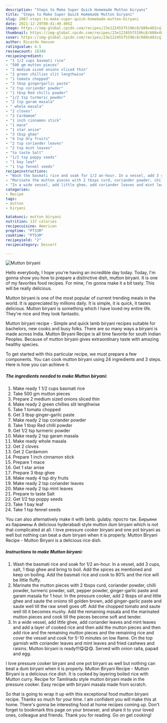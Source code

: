 ```yaml
---
description: "Steps to Make Super Quick Homemade Mutton biryani"
title: "Steps to Make Super Quick Homemade Mutton biryani"
slug: 2087-steps-to-make-super-quick-homemade-mutton-biryani
date: 2021-12-29T00:41:49.495Z
image: https://img-global.cpcdn.com/recipes/23e122455f5196c8/680x482cq70/mutton-biryani-recipe-main-photo.jpg
thumbnail: https://img-global.cpcdn.com/recipes/23e122455f5196c8/680x482cq70/mutton-biryani-recipe-main-photo.jpg
cover: https://img-global.cpcdn.com/recipes/23e122455f5196c8/680x482cq70/mutton-biryani-recipe-main-photo.jpg
author: Ricardo Hanson
ratingvalue: 4.5
reviewcount: 18348
recipeingredient:
- "1 1/2 cups basmati rice"
- "500 gm mutton pieces"
- "2 medium sized onions sliced thin"
- "2 green chillies slit lengthwise"
- "1 tomato chopped"
- "3 tbsp gingergarlic paste"
- "2 tsp coriander powder"
- "1 tbsp Red chilli powder"
- "1/2 tsp turmeric powder"
- "2 tsp garam masala"
- " whole masala"
- "2 cloves"
- "2 Cardamom"
- "1 inch cinnamon stick"
- "1 mace"
- "1 star anise"
- "3 tbsp ghee"
- "4 tsp dry fruits"
- "2 tsp coriander leaves"
- "2 tsp mint leaves"
- "to taste Salt"
- "1/2 tsp poppy seeds"
- "1 bay leaf"
- "1 tsp fennel seeds"
recipeinstructions:
- "Wash the basmati rice and soak for 1/2 an-hour. In a vessel, add 3 cups, salt, 1 tbsp ghee and bring to boil. Add the spices as mentioned and keep on boiling. Add the basmati rice and cook to 80% and the rice will be little fluffy."
- "Marinate the mutton pieces with 2 tbsps curd, coriander powder, chilli powder, turmeric powder, salt, pepper powder, ginger-garlic paste and garam masala for 1 hour. In the pressure cooker, add 2 tbsps oil and little ghee and saute the onions till golden brown, add ginger-garlic paste and saute well till the raw smell goes off. Add the chopped tomato and saute well till it becomes mushy. Add the remaining masala and the marinated mutton pieces and cook till the pieces become soft and tender."
- "In a wide vessel, add little ghee, add coriander leaves and mint leaves and add a layer of cooked rice and then add the mutton pieces and then add rice and the remaining mutton pieces and the remaining rice and cover the vessel and cook for 5-10 minutes on low flame. On the top garnish with coriander leaves and mint leaves and fried cashews and raisins. Mutton biryani is ready!!!😋😋😋. Served with onion raita, papad and egg."
categories:
- Recipe
tags:
- mutton
- biryani

katakunci: mutton biryani 
nutrition: 137 calories
recipecuisine: American
preptime: "PT33M"
cooktime: "PT53M"
recipeyield: "2"
recipecategory: Dessert

---
```



![Mutton biryani](https://img-global.cpcdn.com/recipes/23e122455f5196c8/680x482cq70/mutton-biryani-recipe-main-photo.jpg)

Hello everybody, I hope you're having an incredible day today. Today, I'm gonna show you how to prepare a distinctive dish, mutton biryani. It is one of my favorites food recipes. For mine, I'm gonna make it a bit tasty. This will be really delicious.

Mutton biryani is one of the most popular of current trending meals in the world. It is appreciated by millions daily. It is simple, it is quick, it tastes delicious. Mutton biryani is something which I have loved my entire life. They're nice and they look fantastic.

Mutton biryani recipe - Simple and quick lamb biryani recipes suitable for bachelors, new cooks and busy folks. There are so many ways a biryani is made across India. Mutton Biryani Recipe is all time favorite for south Indian Peoples. Because of mutton biryani gives extraordinary taste with amazing healthy species.


To get started with this particular recipe, we must prepare a few components. You can cook mutton biryani using 24 ingredients and 3 steps. Here is how you can achieve it.

<!--inarticleads1-->

##### The ingredients needed to make Mutton biryani:

1. Make ready 1 1/2 cups basmati rice
1. Take 500 gm mutton pieces
1. Prepare 2 medium sized onions sliced thin
1. Make ready 2 green chillies slit lengthwise
1. Take 1 tomato chopped
1. Get 3 tbsp ginger-garlic paste
1. Make ready 2 tsp coriander powder
1. Take 1 tbsp Red chilli powder
1. Get 1/2 tsp turmeric powder
1. Make ready 2 tsp garam masala
1. Make ready  whole masala
1. Get 2 cloves
1. Get 2 Cardamom
1. Prepare 1 inch cinnamon stick
1. Prepare 1 mace
1. Get 1 star anise
1. Prepare 3 tbsp ghee
1. Make ready 4 tsp dry fruits
1. Make ready 2 tsp coriander leaves
1. Make ready 2 tsp mint leaves
1. Prepare to taste Salt
1. Get 1/2 tsp poppy seeds
1. Take 1 bay leaf
1. Take 1 tsp fennel seeds


You can also alternatively make it with lamb. gulaby. просто так. Бирьяни из баранины A delicious hyderabadi style mutton dum biryani which is not that complicated at all. I love pressure cooker biryani and one pot biryani as well but nothing can beat a dum biryani when it is properly. Mutton Biryani Recipe - Mutton Biryani is a delicious rice dish. 

<!--inarticleads2-->

##### Instructions to make Mutton biryani:

1. Wash the basmati rice and soak for 1/2 an-hour. In a vessel, add 3 cups, salt, 1 tbsp ghee and bring to boil. Add the spices as mentioned and keep on boiling. Add the basmati rice and cook to 80% and the rice will be little fluffy.
1. Marinate the mutton pieces with 2 tbsps curd, coriander powder, chilli powder, turmeric powder, salt, pepper powder, ginger-garlic paste and garam masala for 1 hour. In the pressure cooker, add 2 tbsps oil and little ghee and saute the onions till golden brown, add ginger-garlic paste and saute well till the raw smell goes off. Add the chopped tomato and saute well till it becomes mushy. Add the remaining masala and the marinated mutton pieces and cook till the pieces become soft and tender.
1. In a wide vessel, add little ghee, add coriander leaves and mint leaves and add a layer of cooked rice and then add the mutton pieces and then add rice and the remaining mutton pieces and the remaining rice and cover the vessel and cook for 5-10 minutes on low flame. On the top garnish with coriander leaves and mint leaves and fried cashews and raisins. Mutton biryani is ready!!!😋😋😋. Served with onion raita, papad and egg.


I love pressure cooker biryani and one pot biryani as well but nothing can beat a dum biryani when it is properly. Mutton Biryani Recipe - Mutton Biryani is a delicious rice dish. It is cooked by layering boiled rice with Mutton curry. Recipe for Tamilnadu style mutton biryani made in the pressure cooker. Easy recipe with biryani masala made from scratch. 

So that is going to wrap it up with this exceptional food mutton biryani recipe. Thanks so much for your time. I am confident you will make this at home. There's gonna be interesting food at home recipes coming up. Don't forget to bookmark this page on your browser, and share it to your loved ones, colleague and friends. Thank you for reading. Go on get cooking!
